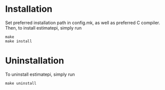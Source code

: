 Installation
============

Set preferred installation path in config.mk, as well as preferred C
compiler. Then, to install estimatepi, simply run

    make
    make install

Uninstallation
==============

To uninstall estimatepi, simply run

    make uninstall
